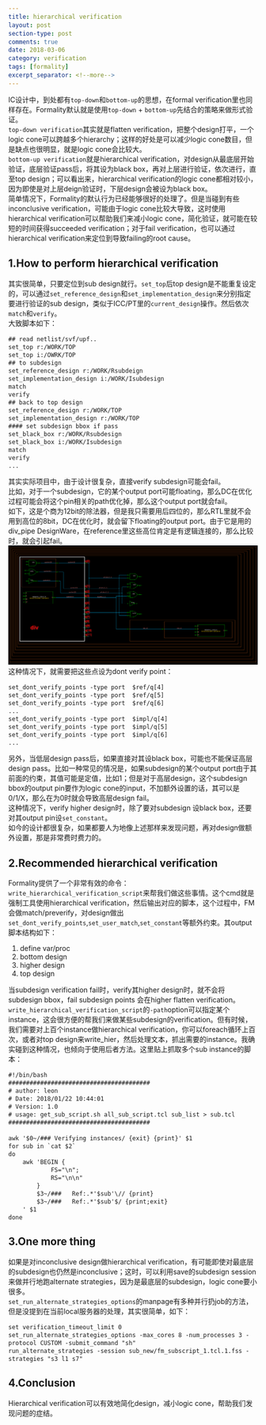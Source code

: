 ```yaml
---
title: hierarchical verification
layout: post
section-type: post
comments: true
date: 2018-03-06
category: verification
tags: [formality]
excerpt_separator: <!--more-->
---
```

IC设计中，到处都有`top-down`和`bottom-up`的思想，在formal verification里也同样存在。Formality默认就是使用`top-down` + `bottom-up`先结合的策略来做形式验证。<!--more-->    
`top-down verification`其实就是flatten verification，把整个design打平，一个logic cone可以跨越多个hierarchy；这样的好处是可以减少logic cone数目，但是缺点也很明显，就是logic cone会比较大。   
`bottom-up verification`就是hierarchical verification，对design从最底层开始验证，底层验证pass后，将其设为black box，再对上层进行验证，依次进行，直至top design；可以看出来，hierarchical verification的logic cone都相对较小，因为即使是对上层deign验证时，下层design会被设为black box。   
简单情况下，Formality的默认行为已经能够很好的处理了。但是当碰到有些inconclusive verification，可能由于logic cone比较大导致，这时使用hierarchical verification可以帮助我们来减小logic cone，简化验证，就可能在较短的时间获得succeeded verification；对于fail verification，也可以通过hierarchical verification来定位到导致failing的root cause。  

## 1.How to perform hierarchical verification
其实很简单，只要定位到sub design就行。`set_top`后top design是不能重复设定的，可以通过`set_reference_design`和`set_implementation_design`来分别指定要进行验证的sub design，类似于ICC/PT里的`current_design`操作。然后依次`match`和`verify`。  
大致脚本如下：  
```
## read netlist/svf/upf..
set_top r:/WORK/TOP
set_top i:/OWRK/TOP
## to subdesign
set_reference_design r:/WORK/Rsubdeign
set_implementation_design i:/WORK/Isubdesign
match
verify
## back to top design
set_reference_design r:/WORK/TOP
set_implementation_design r:/WORK/TOP
#### set subdesign bbox if pass
set_black_box r:/WORK/Rsubdesign
set_black_box i:/WORK/Isubdesign
match
verify
...
```
   
其实实际项目中，由于设计很复杂，直接verify subdesign可能会fail。  
比如，对于一个subdesign，它的某个output port可能floating，那么DC在优化过程可能会将这个pin相关的path优化掉，那么这个output port就会fail。  
如下，这是个商为12bit的除法器，但是我只需要用后四位的，那么RTL里就不会用到高位的8bit，DC在优化时，就会留下floating的output port。由于它是用的div_pipe DesignWare，在reference里这些高位肯定是有逻辑连接的，那么比较时，就会引起fail。
![subdeign floating output](/img/2018-03-06_bbox_output_floating.png)
这种情况下，就需要把这些点设为dont verify point：
```
set_dont_verify_points -type port  $ref/q[4]
set_dont_verify_points -type port  $ref/q[5]
set_dont_verify_points -type port  $ref/q[6]
...
set_dont_verify_points -type port  $impl/q[4]
set_dont_verify_points -type port  $impl/q[5]
set_dont_verify_points -type port  $impl/q[6]
...
```
    
另外，当低层design pass后，如果直接对其设black box，可能也不能保证高层design pass。比如一种常见的情况是，如果subdesign的某个output port由于其前面的约束，其值可能是定值，比如1；但是对于高层design，这个subdesign bbox的output pin要作为logic cone的input，不加额外设置的话，其可以是0/1/X，那么在为0时就会导致高层design fail。  
这种情况下，verify higher design时，除了要对subdesign 设black box，还要对其output pin设`set_constant`。  
如今的设计都很复杂，如果都要人为地像上述那样来发现问题，再对design做额外设置，那是非常费时费力的。  

## 2.Recommended hierarchical verification
Formality提供了一个非常有效的命令：`write_hierarchical_verification_script`来帮我们做这些事情。这个cmd就是强制工具使用hierarchical verification，然后输出对应的脚本，这个过程中，FM会做match/preverify，对design做出`set_dont_verify_points`,`set_user_match`,`set_constant`等额外约束。其output脚本结构如下：
1. define var/proc
2. bottom design
3. higher design
4. top design

当subdesign verification fail时，verify其higher design时，就不会将subdesign bbox，fail subdesign points 会在higher flatten verification。   
`write_hierarchical_verification_script`的`-path`option可以指定某个instance，这会很方便的帮我们来做某些subdesign的verification。但有时候，我们需要对上百个instance做hierarchical verification，你可以foreach循环上百次，或者对top design来write_hier，然后处理文本，抓出需要的instance。我确实碰到这种情况，也倾向于使用后者方法。这里贴上抓取多个sub instance的脚本：
```
#!/bin/bash
########################################
# author: leon
# Date: 2018/01/22 10:44:01
# Version: 1.0
# usage: get_sub_script.sh all_sub_script.tcl sub_list > sub.tcl
########################################

awk '$0~/### Verifying instances/ {exit} {print}' $1
for sub in `cat $2`
do
	awk 'BEGIN {
			FS="\n";
			RS="\n\n"
		}
		$3~/###   Ref:.*'$sub'\// {print}
		$3~/###   Ref:.*'$sub'$/ {print;exit}
	' $1
done
```

   
## 3.One more thing
如果是对inconclusive design做hierarchical verification，有可能即使对最底层的subdesign也仍然是inconclusive；这时，可以利用save的subdesign session来做并行地跑alternate strategies，因为是最底层的subdesign，logic cone要小很多。  
`set_run_alternate_strategies_options`的manpage有多种并行扔job的方法，但是没提到在当前local服务器的处理，其实很简单，如下：
```
set verification_timeout_limit 0
set_run_alternate_strategies_options -max_cores 8 -num_processes 3 -protocol CUSTOM -submit_command "sh"
run_alternate_strategies -session sub_new/fm_subscript_1.tcl.1.fss -strategies "s3 l1 s7"
```

   
## 4.Conclusion
Hierarchical verification可以有效地简化design，减小logic cone，帮助我们发现问题的症结。
